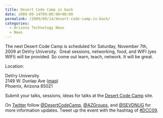 ```yaml
---
title: Desert Code Camp is back
date: 2009-09-14T09:00:00+00:00
permalink: /2009/09/14/desert-code-camp-is-back/
categories:
  - Arizona Technology News
  - News
---
```

The next Desert Code Camp is scheduled for Saturday, November 7th, 2009 at DeVry University.  Great sessions, networking, food, and WIFI (yes WIFI) will be provided. So come out learn, teach, network. It will be great.

Location:

DeVry University  
2149 W. Dunlap Ave ([map](http://www.desertcodecamp.com/map.aspx))  
Phoenix, Arizona 85021

Submit your talks, sessions, ideas for talks at the [Desert Code Camp](http://www.desertcodecamp.com "Desert Code Camp") site.

On [Twitter](http://www.twitter.com) follow [@DesertCodeCamp](http://www.twitter.com/desertcodecamp "Follow Desert Code Camp on Twitter"), [@AZGroups](http://www.twitter.com/azgroups "Follow AZGroups on Twitter."), and [@SEVDNUG](http://www.twitter.com/sevdnug "Follow SEVDNUG on Twitter.") for more information updates. Tweet up the event with the hashtag of [#DCC09](http://twitter.com/#search?q=%23DCC09 "Desert Code Camp hash tag. #DCC09").